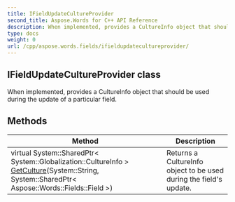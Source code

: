 ```yaml
---
title: IFieldUpdateCultureProvider
second_title: Aspose.Words for C++ API Reference
description: When implemented, provides a CultureInfo object that should be used during the update of a particular field. 
type: docs
weight: 0
url: /cpp/aspose.words.fields/ifieldupdatecultureprovider/
---
```

## IFieldUpdateCultureProvider class


When implemented, provides a CultureInfo object that should be used during the update of a particular field. 

## Methods

| Method | Description |
| --- | --- |
| virtual System::SharedPtr< System::Globalization::CultureInfo > [GetCulture](./getculture/)(System::String, System::SharedPtr< Aspose::Words::Fields::Field >) | Returns a CultureInfo object to be used during the field's update.  |
